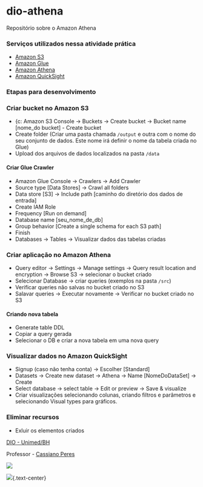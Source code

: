 # dio-athena
Repositório sobre o Amazon Athena

### Serviços utilizados nessa atividade prática
 - [Amazon S3](https://aws.amazon.com/pt/pm/serv-s3/?trk=c7f743d7-9b85-4db0-b6f1-d2387daa5845&sc_channel=ps&s_kwcid=AL!4422!3!626321541797!e!!g!!amazon%20s3&ef_id=EAIaIQobChMImqGGp5mG-wIVA8aRCh2ANgJuEAAYASAAEgID8vD_BwE:G:s&s_kwcid=AL!4422!3!626321541797!e!!g!!amazon%20s3)
 - [Amazon Glue](https://aws.amazon.com/pt/glue/?whats-new-cards.sort-by=item.additionalFields.postDateTime&whats-new-cards.sort-order=desc)
 - [Amazon Athena](https://aws.amazon.com/pt/athena/?whats-new-cards.sort-by=item.additionalFields.postDateTime&whats-new-cards.sort-order=desc)
 - [Amazon QuickSight](https://aws.amazon.com/pt/quicksight/)

### Etapas para desenvolvimento

### Criar bucket no Amazon S3

- {c: Amazon S3 Console -> Buckets -> Create bucket -> Bucket name [nome_do bucket] - Create bucket
- Create folder (Criar uma pasta chamada ```/output``` e outra com o nome do seu conjunto de dados. Este nome irá definir o nome da tabela criada no Glue)
- Upload dos arquivos de dados localizados na pasta ```/data```

#### Criar Glue Crawler

- Amazon Glue Console -> Crawlers -> Add Crawler
- Source type [Data Stores] -> Crawl all folders
- Data store [S3] -> Include path [caminho do diretório dos dados de entrada]
- Create IAM Role
- Frequency [Run on demand]
- Database name [seu_nome_de_db]
- Group behavior [Create a single schema for each S3 path]
- Finish
- Databases -> Tables -> Visualizar dados das tabelas criadas

### Criar aplicação no Amazon Athena

- Query editor -> Settings -> Manage settings -> Query result location and encryption -> Browse S3 -> selecionar o bucket criado
- Selecionar Database -> criar queries (exemplos na pasta ```/src```)
- Verificar queries não salvas no bucket criado no S3
- Salavar queries -> Executar novamente -> Verificar no bucket criado no S3

#### Criando nova tabela

- Generate table DDL
- Copiar a query gerada
- Selecionar o DB e criar a nova tabela em uma nova query

### Visualizar dados no Amazon QuickSight

- Signup (caso não tenha conta) -> Escolher [Standard]
- Datasets -> Create new dataset -> Athena -> Name [NomeDoDataSet] -> Create
- Select database -> select table -> Edit or preview -> Save & visualize
- Criar visualizações selecionando colunas, criando filtros e parâmetros e selecionando Visual types para gráficos.

### Eliminar recursos
 - Exluir os elementos criados



[DIO - Unimed/BH](https://web.dio.me/track/geracao-tech-unimed-bh-ciencia-de-dados "Bootcamp - DIO")

Professor - [Cassiano Peres](https://github.com/cassianobrexbit/dio-live-athena "Github material de apoio")

![](https://uploaddeimagens.com.br/images/004/083/028/original/imagem_dio.jpg)

![](https://uploaddeimagens.com.br/images/004/083/032/original/dio.png){.text-center}



